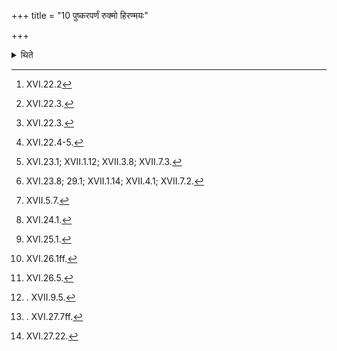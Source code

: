 +++
title = "10 पुष्करपर्णं रुक्मो हिरण्मयः"

+++

<details><summary>थिते</summary>

10. The lotus leaf,[^1] the gold plate,[^2] the golden man,[^3] the two sruc (ladle)s,[^4] the seven naturally perforated gravel (stones)[^5] the golden bricks,[^6] the five ghee-bricks,[^7] the Dūrvā-cluster,[^8] the tortoise,[^9] the mortar the pestle,[^10] the winowing basket,[^11] the stones,[^12] the heads of the victims,[^13] and the head of a serpent[^14] are bricks not made out of clay.   

[^1]: XVI.22.2   

[^2]: XVI.22.3.  

[^3]: XVI.22.3.   

[^4]: XVI.22.4-5.  

[^5]: XVI.23.1; XVII.1.12; XVII.3.8; XVII.7.3.   

[^6]: XVI.23.8; 29.1; XVII.1.14; XVII.4.1; XVII.7.2.  

[^7]: XVII.5.7.   

[^8]: XVI.24.1.   

[^9]: XVI.25.1.   

[^10]: XVI.26.1ff.   

[^11]: XVI.26.5.  

[^12]:. XVII.9.5.   

[^13]:. XVI.27.7ff.   

[^14]: XVI.27.22.  
</details>
